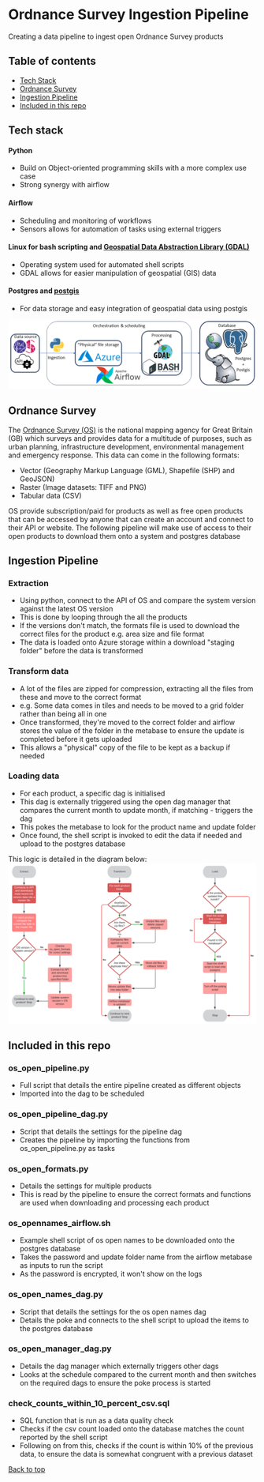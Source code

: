 # Ordnance Survey Ingestion Pipeline
Creating a data pipeline to ingest open Ordnance Survey products

## Table of contents
- [Tech Stack](https://github.com/SuperSalcedo22/os_open_pipeline#Ordnance-Survey)
- [Ordnance Survey](https://github.com/SuperSalcedo22/os_open_pipeline#Ordnance-Survey)
- [Ingestion Pipeline](https://github.com/SuperSalcedo22/os_open_pipeline#Ingestion-Pipeline)
- [Included in this repo](https://github.com/SuperSalcedo22/os_open_pipeline#Included-in-this-repo)

## Tech stack
#### Python
- Build on Object-oriented programming skills with a more complex use case
- Strong synergy with airflow 
#### Airflow
- Scheduling and monitoring of workflows
- Sensors allows for automation of tasks using external triggers
#### Linux for bash scripting and [Geospatial Data Abstraction Library (GDAL)](https://gdal.org/index.html)
- Operating system used for automated shell scripts
- GDAL allows for easier manipulation of geospatial (GIS) data
#### Postgres and [postgis](https://postgis.net/)
- For data storage and easy integration of geospatial data using postgis

![alt text](https://github.com/SuperSalcedo22/os_open_pipeline/blob/main/pipeline_tech_stack.png "Tech Stack")

## Ordnance Survey
The [Ordnance Survey (OS)](https://www.ordnancesurvey.co.uk/) is the national mapping agency for Great Britain (GB) which surveys and provides data for a multitude of purposes, such as urban planning, infrastructure development, environmental management and emergency response. This data can come in the following formats:
- Vector (Geography Markup Language (GML), Shapefile (SHP) and GeoJSON)
- Raster (Image datasets: TIFF and PNG)
- Tabular data (CSV)

OS provide subscription/paid for products as well as free open products that can be accessed by anyone that can create an account and connect to their API or website. The following pipeline will make use of access to their open products to download them onto a system and postgres database

## Ingestion Pipeline
### Extraction 
- Using python, connect to the API of OS and compare the system version against the latest OS version
- This is done by looping through the all the products
- If the versions don't match, the formats file is used to download the correct files for the product e.g. area size and file format
- The data is loaded onto Azure storage within a download "staging folder" before the data is transformed
### Transform data
- A lot of the files are zipped for compression, extracting all the files from these and move to the correct format
- e.g. Some data comes in tiles and needs to be moved to a grid folder rather than being all in one
- Once transformed, they're moved to the correct folder and airflow stores the value of the folder in the metabase to ensure the update is completed before it gets uploaded
- This allows a "physical" copy of the file to be kept as a backup if needed
### Loading data
- For each product, a specific dag is initialised
- This dag is externally triggered using the open dag manager that compares the current month to update month, if matching - triggers the dag
- This pokes the metabase to look for the product name and update folder
- Once found, the shell script is invoked to edit the data if needed and upload to the postgres database 

This logic is detailed in the diagram below:
![alt text](https://github.com/SuperSalcedo22/os_open_pipeline/blob/main/pipeline_logic.png "Pipeline logic")

## Included in this repo
### os_open_pipeline.py
- Full script that details the entire pipeline created as different objects
- Imported into the dag to be scheduled
### os_open_pipeline_dag.py
- Script that details the settings for the pipeline dag
- Creates the pipeline by importing the functions from os_open_pipeline.py as tasks
### os_open_formats.py
- Details the settings for multiple products
- This is read by the pipeline to ensure the correct formats and functions are used when downloading and processing each product
### os_opennames_airflow.sh
- Example shell script of os open names to be downloaded onto the postgres database
- Takes the password and update folder name from the airflow metabase as inputs to run the script
- As the password is encrypted, it won't show on the logs
### os_open_names_dag.py
- Script that details the settings for the os open names dag
- Details the poke and connects to the shell script to upload the items to the postgres database
### os_open_manager_dag.py
- Details the dag manager which externally triggers other dags
- Looks at the schedule compared to the current month and then switches on the required dags to ensure the poke process is started
### check_counts_within_10_percent_csv.sql
- SQL function that is run as a data quality check
- Checks if the csv count loaded onto the database matches the count reported by the shell script
- Following on from this, checks if the count is within 10% of the previous data, to ensure the data is somewhat congruent with a previous dataset

[Back to top](https://github.com/SuperSalcedo22/os_open_pipeline)

